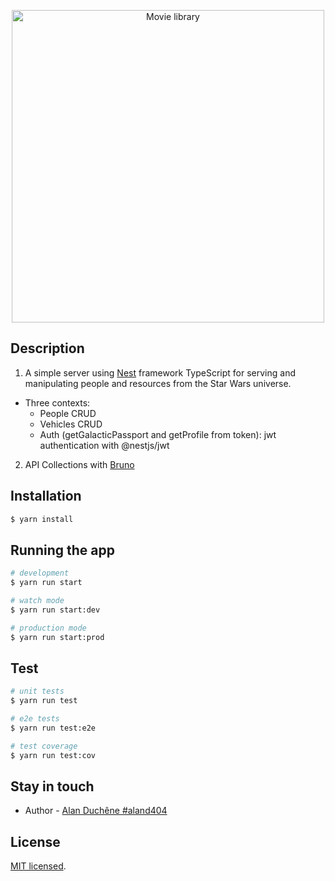 <p align="center">
  <a href="https://www.numerama.com/wp-content/uploads/2021/08/star-wars.jpg" width="500" alt="People library" /></a>
  <a href="https://www.numerama.com/wp-content/uploads/2021/08/star-wars.jpg" target="blank"><img src="https://www.numerama.com/wp-content/uploads/2021/08/star-wars.jpg" width="500" alt="Movie library" /></a>

</p>

## Description

1. A simple server using [Nest](https://nestjs.com/) framework TypeScript for serving and manipulating people and resources from the Star Wars universe.
* Three contexts:
  * People CRUD
  * Vehicles CRUD
  * Auth (getGalacticPassport and getProfile from token): jwt authentication with @nestjs/jwt
2. API Collections with [Bruno](https://www.usebruno.com/)


## Installation

```bash
$ yarn install
```

## Running the app

```bash
# development
$ yarn run start

# watch mode
$ yarn run start:dev

# production mode
$ yarn run start:prod
```

## Test

```bash
# unit tests
$ yarn run test

# e2e tests
$ yarn run test:e2e

# test coverage
$ yarn run test:cov
```

## Stay in touch

- Author - [Alan Duchêne #aland404](https://github.com/aland404?tab=repositories)

## License

[MIT licensed](LICENSE).
